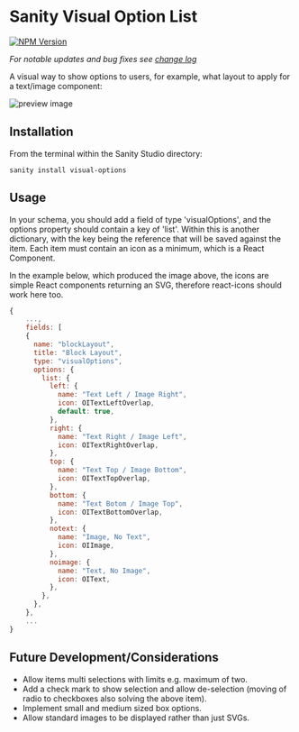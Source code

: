 # Sanity Visual Option List

[![NPM Version][npm-image]][npm-url]

_For notable updates and bug fixes see [change log](https://github.com/fractaldimensions/sanity-plugin-visual-options/blob/master/CHANGELOG.md)_

A visual way to show options to users, for example, what layout to apply for a text/image component:

![preview image](https://github.com/fractaldimensions/sanity-plugin-visual-options/raw/master/images/preview.png)

## Installation

From the terminal within the Sanity Studio directory:

```
sanity install visual-options
```

## Usage

In your schema, you should add a field of type 'visualOptions', and the options property should contain a key of 'list'. Within this is another dictionary, with the key being the reference that will be saved against the item. Each item must contain an icon as a minimum, which is a React Component. 

In the example below, which produced the image above, the icons are simple React components returning an SVG, therefore react-icons should work here too.

```javascript
{
    ...,
    fields: [
    {
      name: "blockLayout",
      title: "Block Layout",
      type: "visualOptions",
      options: {
        list: {
          left: {
            name: "Text Left / Image Right",
            icon: OITextLeftOverlap,
            default: true,
          },
          right: {
            name: "Text Right / Image Left",
            icon: OITextRightOverlap,
          },
          top: {
            name: "Text Top / Image Bottom",
            icon: OITextTopOverlap,
          },
          bottom: {
            name: "Text Botom / Image Top",
            icon: OITextBottomOverlap,
          },
          notext: {
            name: "Image, No Text",
            icon: OIImage,
          },
          noimage: {
            name: "Text, No Image",
            icon: OIText,
          },
        },
      },
    },
    ...
}
```

## Future Development/Considerations

- Allow items multi selections with limits e.g. maximum of two.
- Add a check mark to show selection and allow de-selection (moving of radio to checkboxes also solving the above item).
- Implement small and medium sized box options.
- Allow standard images to be displayed rather than just SVGs.

[npm-image]: https://img.shields.io/npm/v/sanity-plugin-visual-options.svg
[npm-url]: https://npmjs.org/package/sanity-plugin-visual-options